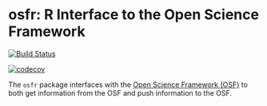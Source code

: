 # osfr: R Interface to the Open Science Framework

[![Build Status](https://travis-ci.org/chartgerink/osfr.svg?branch=master)](https://travis-ci.org/chartgerink/osfr)

[![codecov](https://codecov.io/gh/hafen/osfr/branch/master/graph/badge.svg)](https://codecov.io/gh/hafen/osfr)

The `osfr` package interfaces with the [Open Science Framework (OSF)](https://osf.io) to both get information from the OSF and push information to the OSF.
